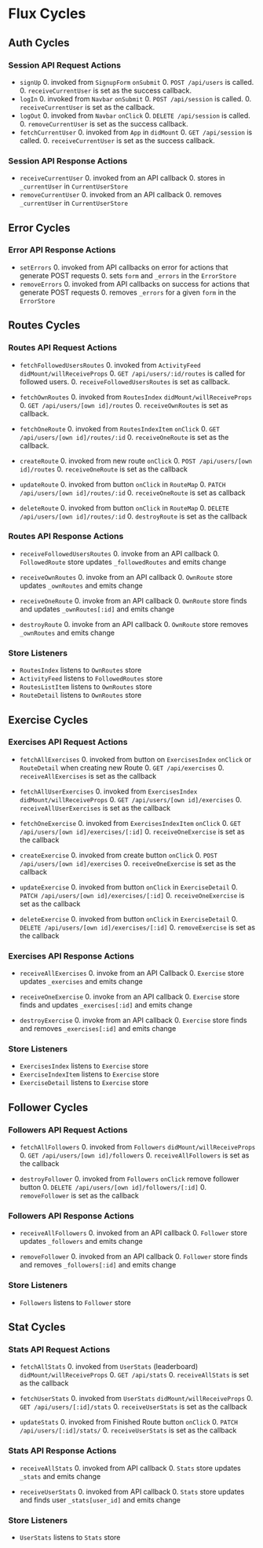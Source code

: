 # Flux Cycles


## Auth Cycles

### Session API Request Actions

* `signUp`
  0. invoked from `SignupForm` `onSubmit`
  0. `POST /api/users` is called.
  0. `receiveCurrentUser` is set as the success callback.
* `logIn`
  0. invoked from `Navbar` `onSubmit`
  0. `POST /api/session` is called.
  0. `receiveCurrentUser` is set as the callback.
* `logOut`
  0. invoked from `Navbar` `onClick`
  0. `DELETE /api/session` is called.
  0. `removeCurrentUser` is set as the success callback.
* `fetchCurrentUser`
  0. invoked from `App` in `didMount`
  0. `GET /api/session` is called.
  0. `receiveCurrentUser` is set as the success callback.

### Session API Response Actions

* `receiveCurrentUser`
  0. invoked from an API callback
  0. stores in `_currentUser` in `CurrentUserStore`
* `removeCurrentUser`
  0. invoked from an API callback
  0. removes `_currentUser` in `CurrentUserStore`

## Error Cycles

### Error API Response Actions
* `setErrors`
  0. invoked from API callbacks on error for actions that generate POST requests
  0. sets `form` and `_errors` in the `ErrorStore`
* `removeErrors`
  0. invoked from API callbacks on success for actions that generate POST requests
  0. removes `_errors` for a given `form` in the `ErrorStore`

## Routes Cycles

### Routes API Request Actions

* `fetchFollowedUsersRoutes`
  0. invoked from `ActivityFeed` `didMount/willReceiveProps`
  0. `GET /api/users/:id/routes` is called for followed users.
  0. `receiveFollowedUsersRoutes` is set as callback.

* `fetchOwnRoutes`
  0. invoked from `RoutesIndex` `didMount/willReceiveProps`
  0. `GET /api/users/[own id]/routes`
  0. `receiveOwnRoutes` is set as callback.

* `fetchOneRoute`
  0. invoked from `RoutesIndexItem` `onClick`
  0. `GET /api/users/[own id]/routes/:id`
  0. `receiveOneRoute` is set as the callback.

* `createRoute`
  0. invoked from new route `onClick`
  0. `POST /api/users/[own id]/routes`
  0. `receiveOneRoute` is set as the callback

* `updateRoute`
  0. invoked from button `onClick` in `RouteMap`
  0. `PATCH /api/users/[own id]/routes/:id`
  0. `receiveOneRoute` is set as callback

* `deleteRoute`
  0. invoked from button `onClick` in `RouteMap`
  0. `DELETE /api/users/[own id]/routes/:id`
  0. `destroyRoute` is set as the callback

### Routes API Response Actions

* `receiveFollowedUsersRoutes`
  0. invoke from an API callback
  0. `FollowedRoute` store updates `_followedRoutes` and emits change

* `receiveOwnRoutes`
  0. invoke from an API callback
  0. `OwnRoute` store  updates `_ownRoutes` and emits change

* `receiveOneRoute`
  0. invoke from an API callback
  0. `OwnRoute` store finds and updates `_ownRoutes[:id]` and emits change

* `destroyRoute`
  0. invoke from an API callback
  0. `OwnRoute` store removes `_ownRoutes` and emits change

### Store Listeners

* `RoutesIndex` listens to `OwnRoutes` store
* `ActivityFeed` listens to `FollowedRoutes` store
* `RoutesListItem` listens to `OwnRoutes` store
* `RouteDetail` listens to `OwnRoutes` store


## Exercise Cycles

### Exercises API Request Actions

* `fetchAllExercises`
  0. invoked from button on `ExercisesIndex` `onClick` or `RouteDetail` when creating new Route
  0. `GET /api/exercises`
  0. `receiveAllExercises` is set as the callback

* `fetchAllUserExercises`
  0. invoked from `ExercisesIndex` `didMount/willReceiveProps`
  0. `GET /api/users/[own id]/exercises`
  0. `receiveAllUserExercises` is set as the callback

* `fetchOneExercise`
  0. invoked from `ExercisesIndexItem` `onClick`
  0. `GET /api/users/[own id]/exercises/[:id]`
  0. `receiveOneExercise` is set as the callback

* `createExercise`
  0. invoked from create button `onClick`
  0. `POST /api/users/[own id]/exercises`
  0. `receiveOneExercise` is set as the callback

* `updateExercise`
  0. invoked from button `onClick` in `ExerciseDetail`
  0. `PATCH /api/users/[own id]/exercises/[:id]`
  0. `receiveOneExercise` is set as the callback

* `deleteExercise`
  0. invoked from button `onClick` in `ExerciseDetail`
  0. `DELETE /api/users/[own id]/exercises/[:id]`
  0. `removeExercise` is set as the callback

### Exercises API Response Actions

* `receiveAllExercises`
  0. invoke from an API Callback
  0. `Exercise` store updates `_exercises` and emits change

* `receiveOneExercise`
  0. invoke from an API callback
  0. `Exercise` store finds and updates `_exercises[:id]` and emits change

* `destroyExercise`
  0. invoke from an API callback
  0. `Exercise` store finds and removes `_exercises[:id]` and emits change

### Store Listeners

* `ExercisesIndex` listens to `Exercise` store
* `ExerciseIndexItem` listens to `Exercise` store
* `ExerciseDetail` listens to `Exercise` store

## Follower Cycles

### Followers API Request Actions

* `fetchAllFollowers`
  0. invoked from `Followers` `didMount/willReceiveProps`
  0. `GET /api/users/[own id]/followers`
  0. `receiveAllFollowers` is set as the callback

* `destroyFollower`
  0. invoked from `Followers` `onClick` remove follower button
  0. `DELETE /api/users/[own id]/followers/[:id]`
  0. `removeFollower` is set as the callback

### Followers API Response Actions

* `receiveAllFollowers`
  0. invoked from an API callback
  0. `Follower` store updates `_followers` and emits change

* `removeFollower`
  0. invoked from an API callback
  0. `Follower` store finds and removes `_followers[:id]` and emits change

### Store Listeners  

* `Followers` listens to `Follower` store

## Stat Cycles

### Stats API Request Actions

* `fetchAllStats`
  0. invoked from `UserStats` (leaderboard) `didMount/willReceiveProps`
  0. `GET /api/stats`
  0. `receiveAllStats` is set as the callback

* `fetchUserStats`
  0. invoked from `UserStats` `didMount/willReceiveProps`
  0. `GET /api/users/[:id]/stats`
  0. `receiveUserStats` is set as the callback

* `updateStats`
  0. invoked from Finished Route button `onClick`
  0. `PATCH /api/users/[:id]/stats/`
  0. `receiveUserStats` is set as the callback

### Stats API Response Actions

* `receiveAllStats`
  0. invoked from API callback
  0. `Stats` store updates `_stats` and emits change

* `receiveUserStats`
  0. invoked from API callback
  0. `Stats` store updates and finds user `_stats[user_id]` and emits change

### Store Listeners
* `UserStats` listens to `Stats` store
